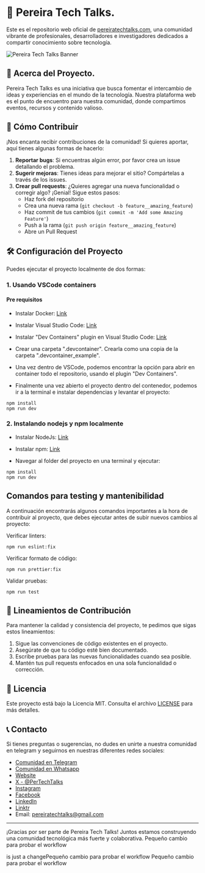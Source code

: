# 🚀 Pereira Tech Talks.

Este es el repositorio web oficial de [pereiratechtalks.com](https://pereiratechtalks.com), una comunidad vibrante de profesionales, desarrolladores e investigadores dedicados a compartir conocimiento sobre tecnología.

![Pereira Tech Talks Banner](readme-banner.png)

## 🌟 Acerca del Proyecto.

Pereira Tech Talks es una iniciativa que busca fomentar el intercambio de ideas y experiencias en el mundo de la tecnología. Nuestra plataforma web es el punto de encuentro para nuestra comunidad, donde compartimos eventos, recursos y contenido valioso.

## 🤝 Cómo Contribuir

¡Nos encanta recibir contribuciones de la comunidad! Si quieres aportar, aquí tienes algunas formas de hacerlo:

1. **Reportar bugs**: Si encuentras algún error, por favor crea un issue detallando el problema.
2. **Sugerir mejoras**: Tienes ideas para mejorar el sitio? Compártelas a través de los issues.
3. **Crear pull requests**: ¿Quieres agregar una nueva funcionalidad o corregir algo? ¡Genial! Sigue estos pasos:
   - Haz fork del repositorio
   - Crea una nueva rama (`git checkout -b feature__amazing_feature`)
   - Haz commit de tus cambios (`git commit -m 'Add some Amazing Feature'`)
   - Push a la rama (`git push origin feature__amazing_feature`)
   - Abre un Pull Request

## 🛠 Configuración del Proyecto

Puedes ejecutar el proyecto localmente de dos formas:

### 1. Usando VSCode containers

#### Pre requisitos

- Instalar Docker: [Link](https://docs.docker.com/engine/install/)
- Instalar Visual Studio Code: [Link](https://code.visualstudio.com/download)
- Instalar "Dev Containers" plugin en Visual Studio Code: [Link](https://marketplace.visualstudio.com/items?itemName=ms-vscode-remote.remote-containers)
- Crear una carpeta ".devcontainer". Crearla como una copia de la carpeta ".devcontainer_example".
- Una vez dentro de VSCode, podemos encontrar la opción para abrir en container todo el repositorio, usando el plugin "Dev Containers".

- Finalmente una vez abierto el proyecto dentro del contenedor, podemos ir a la terminal e instalar dependencias y levantar el proyecto:

```
npm install
npm run dev
```

### 2. Instalando nodejs y npm localmente

- Instalar NodeJs: [Link](https://nodejs.org)
- Instalar npm: [Link](https://docs.npmjs.com/downloading-and-installing-node-js-and-npm)

- Navegar al folder del proyecto en una terminal y ejecutar:

```
npm install
npm run dev
```

## Comandos para testing y mantenibilidad

A continuación encontrarás algunos comandos importantes a la hora de contribuir al proyecto, que debes ejecutar antes de subir nuevos cambios al proyecto:

Verificar linters:

```
npm run eslint:fix
```

Verificar formato de código:

```
npm run prettier:fix
```

Validar pruebas:

```
npm run test
```

## 📜 Lineamientos de Contribución

Para mantener la calidad y consistencia del proyecto, te pedimos que sigas estos lineamientos:

1. Sigue las convenciones de código existentes en el proyecto.
2. Asegúrate de que tu código esté bien documentado.
3. Escribe pruebas para las nuevas funcionalidades cuando sea posible.
4. Mantén tus pull requests enfocados en una sola funcionalidad o corrección.

## 📝 Licencia

Este proyecto está bajo la Licencia MIT. Consulta el archivo [LICENSE](LICENSE) para más detalles.

## 📞 Contacto

Si tienes preguntas o sugerencias, no dudes en unirte a nuestra comunidad en telegram y seguirnos en nuestras diferentes redes sociales:

- [Comunidad en Telegram](https://t.me/PerTechTalks)
- [Comunidad en Whatsapp](https://chat.whatsapp.com/EzYAadvUWyVBHt3m1FU77U)
- [Website](https://www.pereiratechtalks.com/)
- [X - @PerTechTalks](https://x.com/pertechtalks)
- [Instagram](https://www.instagram.com/pertechtalks)
- [Facebook](https://www.facebook.com/PerTechTalks)
- [LinkedIn](https://www.linkedin.com/company/35508463/)
- [Linktr](https://linktr.ee/pertechtalks)
- Email: pereiratechtalks@gmail.com

---

¡Gracias por ser parte de Pereira Tech Talks! Juntos estamos construyendo una comunidad tecnológica más fuerte y colaborativa.
Pequeño cambio para probar el workflow

is just a changePequeño cambio para probar el workflow
Pequeño cambio para probar el workflow
